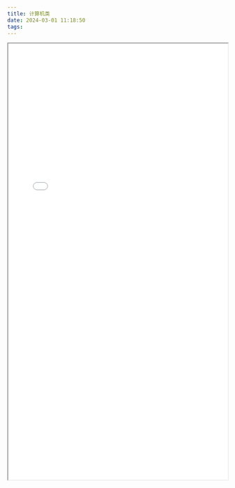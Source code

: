 ```yaml
---
title: 计算机类
date: 2024-03-01 11:18:50
tags:
---
```


<iframe id="pdf-viewer" src="/pdf/国家电网·必会考点-计算机类.pdf#toolbar=0&navpanes=0&zoom=125" width="100%" height="1000px" toolbar=0></iframe>






